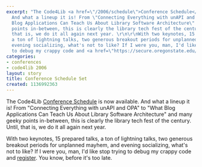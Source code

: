 ```yaml
---
excerpt: "The Code4Lib <a href=\"/2006/schedule\">Conference Schedule</a> is now available.
  And what a lineup it is! From \"Connecting Everything with unAPI and OPA\" to \"What
  Blog Applications Can Teach Us About Library Software Architecture\" and many geeky
  points in-between, this is clearly the library tech fest of the century. Until,
  that is, we do it all again next year. \r\n\r\nWith two keynotes, 15 prepared talks,
  a ton of lightning talks, two generous breakout periods for unplanned mayhem, and
  evening socializing, what's not to like? If I were you, man, I'd like stop trying
  to debug my crappy code and <a href=\"https://secure.oregonstate.edu/ocse/register.php?event=108\">register</a>."
categories:
- conferences
- code4lib 2006
layout: story
title: Conference Schedule Set
created: 1136992363
---
```

The Code4Lib <a href="/2006/schedule">Conference Schedule</a> is now available. And what a lineup it is! From "Connecting Everything with unAPI and OPA" to "What Blog Applications Can Teach Us About Library Software Architecture" and many geeky points in-between, this is clearly the library tech fest of the century. Until, that is, we do it all again next year. 

With two keynotes, 15 prepared talks, a ton of lightning talks, two generous breakout periods for unplanned mayhem, and evening socializing, what's not to like? If I were you, man, I'd like stop trying to debug my crappy code and <a href="https://secure.oregonstate.edu/ocse/register.php?event=108">register</a>. You know, before it's too late.
